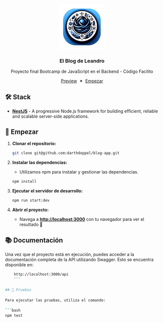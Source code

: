<div align="center">
    <img src="public/LogoFinal.png" height="150px"/> 
    <h3>
     El Blog de Leandro
    </h3>
    <p>Proyecto final Bootcamp de JavaScript en el Backend - Código Facilito</p>
</div>

<div align="center">
    <a href="#" target="_blank">Preview</a>
    <span>&nbsp;✦&nbsp;</span>
    <a href="#-getting-started">Empezar</a>
</div>

## 🛠️ Stack
- [**NestJS**](https://nestjs.com/) - A progressive Node.js framework for building efficient, reliable and scalable server-side applications.

## 🚀 Empezar

1. **Clonar el repositorio:**

    ```bash
    git clone git@github.com:darthdoppel/blog-app.git
    ```

2. **Instalar las dependencias:**

    - Utilizamos npm para instalar y gestionar las dependencias.

    ```bash
    npm install
    ```

3. **Ejecutar el servidor de desarrollo:**

    ```bash
    npm run start:dev
    ```

4. **Abrir el proyecto:**

    - Navega a [**http://localhost:3000**](http://localhost:3000/) con tu navegador para ver el resultado 🚀

## 📚 Documentación

Una vez que el proyecto está en ejecución, puedes acceder a la documentación completa de la API utilizando Swagger. Esto se encuentra disponible en:

```bash
    http://localhost:3000/api
    ```

## 🧪 Pruebas

Para ejecutar las pruebas, utiliza el comando:

```bash
npm test